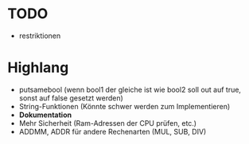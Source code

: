 # TODO
- restriktionen

# Highlang
- putsamebool <out> <bool1> <bool2> (wenn bool1 der gleiche ist wie bool2 soll out auf true, sonst auf false gesetzt werden)
- String-Funktionen (Könnte schwer werden zum Implementieren)
- **Dokumentation**
- Mehr Sicherheit (Ram-Adressen der CPU prüfen, etc.)
- ADDMM, ADDR für andere Rechenarten (MUL, SUB, DIV)